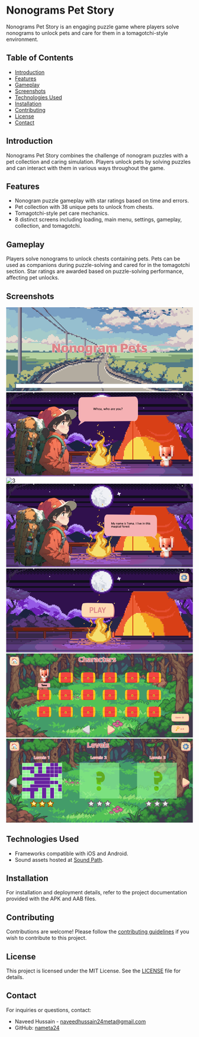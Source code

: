 # Nonograms Pet Story

Nonograms Pet Story is an engaging puzzle game where players solve nonograms to unlock pets and care for them in a tomagotchi-style environment.

## Table of Contents

- [Introduction](#introduction)
- [Features](#features)
- [Gameplay](#gameplay)
- [Screenshots](#screenshots)
- [Technologies Used](#technologies-used)
- [Installation](#installation)
- [Contributing](#contributing)
- [License](#license)
- [Contact](#contact)

## Introduction

Nonograms Pet Story combines the challenge of nonogram puzzles with a pet collection and caring simulation. Players unlock pets by solving puzzles and can interact with them in various ways throughout the game.

## Features

- Nonogram puzzle gameplay with star ratings based on time and errors.
- Pet collection with 38 unique pets to unlock from chests.
- Tomagotchi-style pet care mechanics.
- 8 distinct screens including loading, main menu, settings, gameplay, collection, and tomagotchi.

## Gameplay

Players solve nonograms to unlock chests containing pets. Pets can be used as companions during puzzle-solving and cared for in the tomagotchi section. Star ratings are awarded based on puzzle-solving performance, affecting pet unlocks.

## Screenshots

![1](https://github.com/nameta24/Nonograms-Pets/blob/New/Images/Loading-4.png)
![2](https://github.com/nameta24/Nonograms-Pets/blob/New/Images/Loading.png)
![3](https://github.com/nameta24/Nonograms-Pets/blob/New/Images/Loading-2.png)
![4](https://github.com/nameta24/Nonograms-Pets/blob/New/Images/Loading-1.png)
![5](https://github.com/nameta24/Nonograms-Pets/blob/New/Images/Loading-3.png)
![6](https://github.com/nameta24/Nonograms-Pets/blob/New/Images/Loading-6.png)
![5](https://github.com/nameta24/Nonograms-Pets/blob/New/Images/Loading-7.png)



## Technologies Used

- Frameworks compatible with iOS and Android.
- Sound assets hosted at [Sound Path](https://drive.google.com/drive/folders/1UxpRFjeRCosJiKAiVDA5JCeHs_kON4k4?usp=drive_link).

## Installation

For installation and deployment details, refer to the project documentation provided with the APK and AAB files.

## Contributing

Contributions are welcome! Please follow the [contributing guidelines](CONTRIBUTING.md) if you wish to contribute to this project.

## License

This project is licensed under the MIT License. See the [LICENSE](LICENSE) file for details.

## Contact

For inquiries or questions, contact:

- Naveed Hussain - [naveedhussain24meta@gmail.com](mailto:youremail@gmail.com)
- GitHub: [nameta24](https://github.com/yourusername)
